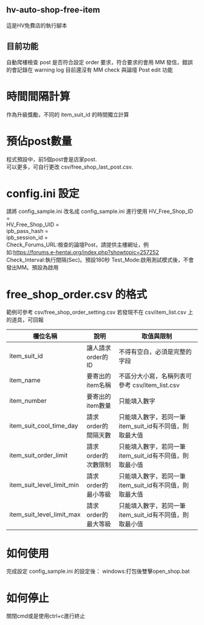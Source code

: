 ## hv-auto-shop-free-item
這是HV免費店的執行腳本

## 目前功能
自動爬樓檢查 post 是否符合設定 order 要求，符合要求的會用 MM 發信，錯誤的會記錄在 warning log
目前還沒有 MM check 與論壇 Post edit 功能

# 時間間隔計算
作為升級獎勵，不同的 item_suit_id 的時間獨立計算  

# 預佔post數量
程式預設中，前5個post會是店家post.  
可以更多，可自行更改 csv/free_shop_last_post.csv.

# config.ini 設定
請將 config_sample.ini 改名成 config_sample.ini 進行使用
HV_Free_Shop_ID =  
HV_Free_Shop_UID =  
ipb_pass_hash =  
ipb_session_id =  
Check_Forums_URL:檢查的論壇Post，請提供主樓網址，例如:https://forums.e-hentai.org/index.php?showtopic=257252
Check_Interval:執行間隔(Sec)。預設180秒
Test_Mode:啟用測試模式後，不會發出MM。預設為啟用

# free_shop_order.csv 的格式
範例可參考 csv/free_shop_order_setting.csv
若發現不在 csv/item_list.csv 上的道具，可回報

| 欄位名稱 | 說明 | 取值與限制 |
|----------|----------|----------|
| item_suit_id | 讓人請求order的ID | 不得有空白，必須是完整的字段 |
| item_name |  要寄出的item名稱 | 不區分大小寫，名稱列表可參考 csv/item_list.csv
| item_number | 要寄出的item數量 | 只能填入數字
| item_suit_cool_time_day | 請求order的間隔天數 | 只能填入數字，若同一筆item_suit_id有不同值，則取最大值
| item_suit_order_limit | 請求order的次數限制 | 只能填入數字，若同一筆item_suit_id有不同值，則取最小值
| item_suit_level_limit_min | 請求order的最小等級 | 只能填入數字，若同一筆item_suit_id有不同值，則取最大值
| item_suit_level_limit_max | 請求order的最大等級 | 只能填入數字，若同一筆item_suit_id有不同值，則取最小值

# 如何使用
完成設定 config_sample.ini 的設定後：
windows:打包後雙擊open_shop.bat

# 如何停止
關閉cmd或是使用ctrl+c進行終止